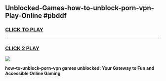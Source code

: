 
## Unblocked-Games-how-to-unblock-porn-vpn-Play-Online #pbddf
<h3>
<a href="https://news.freeplayer.one?title=how-to-unblock-porn-vpn&ref=3">CLICK TO PLAY</a></h3>
<hr>

<h3>
<a href="https://news.freeplayer.one?title=how-to-unblock-porn-vpn&ref=3">CLICK 2 PLAY</a>
  
</h3>

<a href="https://news.freeplayer.one?title=how-to-unblock-porn-vpn&ref=3"><img src="https://clearcache.store/games.png"></a>


**how-to-unblock-porn-vpn games unblocked: Your Gateway to Fun and Accessible Online Gaming**
